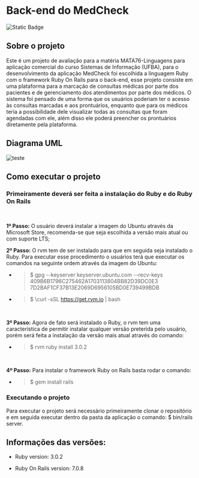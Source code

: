 # Back-end do MedCheck
<img alt="Static Badge" src="https://img.shields.io/badge/Ruby-red">


## Sobre o projeto
Este é um projeto de avaliação para a matéria MATA76-Linguagens para aplicação comercial do curso Sistemas de Informação (UFBA), para o desenvolvimento da aplicação MedCheck foi escolhida a linguagem Ruby com o framework Ruby On Rails para o back-end, esse projeto consiste em uma plataforma para a marcação de consultas médicas por parte dos pacientes e de gerenciamento dos atendimentos por parte dos médicos. O sistema foi pensado de uma forma que os usuários poderiam ter o acesso às consultas marcadas e aos prontuários, enquanto que para os médicos teria a possibilidade dele visualizar todas as consultas que foram agendadas com ele, além disso ele poderá preencher os prontuários diretamente pela plataforma.


## Diagrama UML
![teste](https://github.com/the-bugs/medcheck-backend-rails/blob/Eliel-Batista-patch-1/doc/diagrama/diagrama.png)

## Como executar o projeto

### Primeiramente deverá ser feita a instalação do Ruby e do Ruby On Rails
<br />

**1º Passo:** O usuário deverá instalar a imagem do Ubuntu através da Microsoft Store, recomenda-se que seja escolhida a versão mais atual ou com suporte LTS;
<br />


**2º Passo:** O rvm tem de ser instalado para que em seguida seja instalado o Ruby. Para executar esse procedimento o usuários terá que executar os comandos na seguinte ordem através da imagem do Ubuntu:


  * > $ gpg --keyserver keyserver.ubuntu.com --recv-keys 409B6B1796C275462A1703113804BB82D39DC0E3    7D2BAF1CF37B13E2069D6956105BD0E739499BDB

  * > $ \curl -sSL https://get.rvm.io | bash
<br />

**3º Passo:** Agora de fato será instalado o Ruby, o rvm tem uma característica de permitir instalar qualquer versão preterida pelo usuário, porém será feita a instalação da versão mais atual através do comando:


* > $ rvm ruby install 3.0.2
<br />

**4º Passo:** Para instalar o framework Ruby on Rails basta rodar o comando:


* > $ gem install rails


### Executando o projeto

Para executar o projeto será necessário primeiramente clonar o repositório e em seguida executar dentro da pasta da aplicação o comando: $ bin/rails server. 


## Informações das versões:

* Ruby version: 3.0.2

* Ruby On Rails version: 7.0.8


